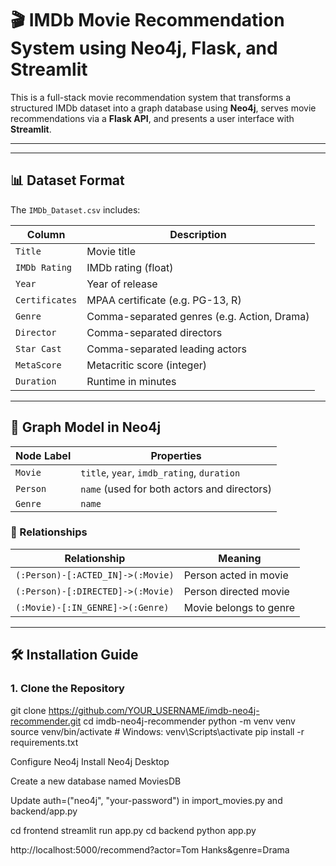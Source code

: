 # 🎬 IMDb Movie Recommendation System using Neo4j, Flask, and Streamlit

This is a full-stack movie recommendation system that transforms a structured IMDb dataset into a graph database using **Neo4j**, serves movie recommendations via a **Flask API**, and presents a user interface with **Streamlit**.

---

---

## 📊 Dataset Format

The `IMDb_Dataset.csv` includes:

| Column         | Description                                  |
|----------------|----------------------------------------------|
| `Title`        | Movie title                                  |
| `IMDb Rating`  | IMDb rating (float)                          |
| `Year`         | Year of release                              |
| `Certificates` | MPAA certificate (e.g. PG-13, R)             |
| `Genre`        | Comma-separated genres (e.g. Action, Drama)  |
| `Director`     | Comma-separated directors                    |
| `Star Cast`    | Comma-separated leading actors               |
| `MetaScore`    | Metacritic score (integer)                   |
| `Duration`     | Runtime in minutes                           |

---

## 🧠 Graph Model in Neo4j

| Node Label | Properties                           |
|------------|--------------------------------------|
| `Movie`    | `title`, `year`, `imdb_rating`, `duration` |
| `Person`   | `name` (used for both actors and directors) |
| `Genre`    | `name`                               |

### 🔗 Relationships

| Relationship            | Meaning                        |
|-------------------------|--------------------------------|
| `(:Person)-[:ACTED_IN]->(:Movie)`  | Person acted in movie |
| `(:Person)-[:DIRECTED]->(:Movie)`  | Person directed movie |
| `(:Movie)-[:IN_GENRE]->(:Genre)`   | Movie belongs to genre |

---

## 🛠️ Installation Guide

### 1. Clone the Repository

git clone https://github.com/YOUR_USERNAME/imdb-neo4j-recommender.git
cd imdb-neo4j-recommender
python -m venv venv
source venv/bin/activate        # Windows: venv\Scripts\activate
pip install -r requirements.txt


Configure Neo4j
Install Neo4j Desktop

Create a new database named MoviesDB

Update auth=("neo4j", "your-password") in import_movies.py and backend/app.py

cd frontend
streamlit run app.py
cd backend
python app.py

http://localhost:5000/recommend?actor=Tom Hanks&genre=Drama
